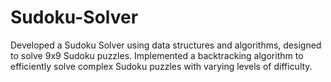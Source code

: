 # Sudoku-Solver
Developed a Sudoku Solver using data structures and algorithms, designed to solve 9x9 Sudoku puzzles. Implemented a backtracking algorithm to efficiently solve complex Sudoku puzzles with varying levels of difficulty.
